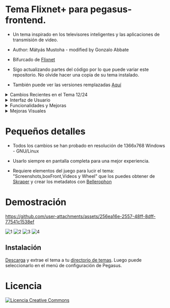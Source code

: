 # Tema Flixnet+ para pegasus-frontend.
 - Un tema inspirado en los televisores inteligentes y las aplicaciones de transmisión de video.
 - Author: Mátyás Mustoha - modified by Gonzalo Abbate
 - Bifurcado de [Flixnet](https://github.com/mmatyas/pegasus-theme-flixnet)

- Sigo actualizando partes del código por lo que puede variar este repositorio. No olvide hacer una copia de su tema instalado.
- También puede ver las versiones remplazadas [Aquí](https://www.mediafire.com/folder/wycdtzwa6hdoh/FlixNet_Plus_Versiones)



<details>
<summary>Cambios Recientes en el Tema 12/24</summary> 
  <br>

  <details>
  <summary>Pausa en video</summary>
  
  - Ahora, el video se pausa al acceder al sidebar y se reanuda automáticamente al salir de él. (¡Mejorado!)
  
  </details>
  
  <details>
  <summary>Corrección y mejora del delegate "Newly Released Games"</summary>

  - Ahora es posible identificar títulos similares de diferentes consolas utilizando el **"shortname"** de la colección.

  ![Category](https://github.com/ZagonAb/FlixNet_Plus/blob/fa65ab74b09bf8cb4b33c2327cfdc2bdc00f252b/.meta/screenshots/releasedgames.png)

  </details>

  <details>
  <summary>Actualizacion de sidebar</summary>

- Se ha simplificado el código de la barra lateral y se ha añadido una nueva opción: 'Play Something', que permite jugar algo aleatorio en momentos de indecisión."
  
  ![Play something](https://github.com/ZagonAb/FlixNet_Plus/blob/374a53016bd4889d988e51ad1583f48880571f28/.meta/screenshots/play_something.png)
  </details>
  
  <details>
  <summary>Mejoras en Category</summary>

  - Se ha actualizado el modelo de **Categories** para mejorar y simplificar el código, con el fin de optimizar el rendimiento y ofrecer una visualización más clara de los "géneros". En el sistema anterior, cada título podía tener su propio género, lo que significaba que podía haber tantos géneros como títulos en el lisview, lo que resultaba complicado de gestionar y poco atractivo para el usuario final.

  **Recopilación de géneros**
  - La Recopilación  de géneros consiste en revisar todos los juegos de la biblioteca, extraer y normalizar los nombres de los géneros. Luego, se agrupan los juegos por una categoría base, tomando la primera palabra de cada género (por ejemplo, "Action Adventure" y "Action RPG" se agrupan bajo "**Action**"). A continuación, se crea un modelo de categorías que incluye el nombre de la categoría, el número de juegos en ella y la lista de juegos correspondientes. Finalmente, las categorías se ordenan según el número de juegos, de mayor a menor.

  **Proceso de ordenamiento**
  - Si hay categorías almacenadas en **api.memory**, se valida que los juegos en cada categoría aún existan en **api.allGames** (lo que requiere activar la opción "Mostrar solo juegos existentes" en la configuración de Pegasus Frontend). Si esta opción no está activada, los juegos pueden aparecer en las categorías pero no ser ejecutables, lo que afecta negativamente la experiencia del usuario. En caso de que algún juego ya no exista, se elimina, y si una categoría se queda sin juegos, también se elimina. Si no quedan categorías válidas o no hay categorías, se procesan desde cero utilizando **api.allGames**, y luego se actualiza **api.memory** con las categorías validadas. Este proceso mantiene las categorías actualizadas, optimiza el rendimiento al mantenerlas en memoria, se adapta a los cambios en la biblioteca de juegos y elimina las referencias a juegos eliminados.

    **Cambios en la captura de pantalla y logo en la "Categoría"**
  - Ahora, tanto la captura de pantalla como el logo del juego se actualizarán dinámicamente según el juego seleccionado en el GridView.

  ![Category](https://github.com/ZagonAb/FlixNet_Plus/blob/d2d2ca920ad0247228c9a6cacf6635050fc95e6f/.meta/screenshots/category.png)

  </details>

  <details>
  <summary>Mejoras en la barra de progreso</summary>
  
  **Barra de Progreso de Tiempo de Juego y Fases**
  
  - **La barra de progreso muestra visualmente el tiempo de juego acumulado, ayudando a los jugadores a ver su avance de manera clara y dinámica. A medida que el jugador acumula más tiempo en el juego, la barra cambia de color y se adapta a las diferentes fases de progreso.**

  **Visualización de la Fase**

  **Fase 0: 1-60 minutos**
  - Durante los primeros 60 minutos de juego, la barra es de color verde.
  La barra se va llenando a medida que el jugador acumula más minutos, proporcionando una representación visual clara del tiempo jugado en esta fase inicial.

  ![0](https://github.com/ZagonAb/FlixNet_Plus/blob/1f46433a71a69cc70798fae9fcdaee46077edfa2/.meta/screenshots/phase0.png)

  **Fase 1: 1-4 horas**
  - Cuando el tiempo de juego supera los 60 minutos pero no llega a las 4 horas, la barra se vuelve azul.
  Esta fase indica que el jugador está superando la etapa inicial y avanzando en el juego.

  ![1](https://github.com/ZagonAb/FlixNet_Plus/blob/1f46433a71a69cc70798fae9fcdaee46077edfa2/.meta/screenshots/phase1.png)

  **Fase 2: 4-20 horas**
  - A partir de las 4 horas de juego y hasta las 20 horas acumuladas, el color de la barra cambia a amarillo.
  Este color representa un compromiso más prolongado con el juego y un avance considerable en su progreso.

  ![2](https://github.com/ZagonAb/FlixNet_Plus/blob/1f46433a71a69cc70798fae9fcdaee46077edfa2/.meta/screenshots/phase2.png)

  **Fase 3 y posteriores: Más de 20 horas**

  - Cuando el tiempo de juego supera las 20 horas, la barra se vuelve roja, indicando un nivel avanzado de juego.
  Las fases adicionales (Fase 3 en adelante) se calculan automáticamente cada 10 horas adicionales de tiempo jugado.

  ![2](https://github.com/ZagonAb/FlixNet_Plus/blob/1f46433a71a69cc70798fae9fcdaee46077edfa2/.meta/screenshots/phase3.png)

  **Detalles Adicionales**

  - Si el tiempo de juego es inferior a 1 minuto, la barra no será visible. Esto garantiza que solo se muestren las barras cuando el tiempo de juego es significativo y aporta información útil al jugador.

  **Objetivo de la Barra**
  La barra y las fases proporcionan una forma visualmente atractiva de seguir el progreso del jugador.

  </details>

  
  <details>
  <summary>Logica de video mejorada</summary>
  
  - El componente Video ahora solo es visible cuando hasVideo es true, evitando la pantalla negra cuando no hay video.
  
  </details>
  
</details>


<details>
<summary>Interfaz de Usuario</summary>

- **Video por Captura del Juego:** Ahora se incluye un video por captura del juego para mejorar la experiencia visual.
- **Captura al Final del Video:** Se agregó una captura al final del video para evitar bucles de reproducción.
- **Relación de Aspecto 10:16:** El tema utiliza ahora una relación de aspecto de 10:16 en los boxfront para mejorar la visualización.
- **Utilizando boxFront:** Se ha cambiado la fuente de captura a boxFront para una presentación más uniforme.
- **Uso de wheel por Texto:** Se ha cambiado texto por wheel del juego, proporcionando una mejor experiencia visual.

</details>


<details>
<summary>Funcionalidades y Mejoras</summary>

- Se han agregado 5 nuevas colecciones: "Todos los juegos", "Mi lista", "Seguir jugando" y "Juegos recomendados","Play with Friends: Guaranteed Multiplayer Fun" como una mejora para mantener el orden y la organización en la interfaz.
- La colección "Mi Lista" y la colección "Seguir Jugando" estarán automáticamente ocultas si no contienen juegos en esas respectivas colecciones, lo que garantiza una interfaz limpia y sin elementos innecesarios. Además, la colección "Seguir Jugando" únicamente contendrá juegos que hayan sido lanzados por más de 1 minuto en los últimos 7 días. Esta característica permite que la colección varíe según la actividad de juego del usuario, evitando acumular una cantidad infinita de juegos lanzados por error o aquellos que han sido jugados hace mucho tiempo. De esta manera, se mantiene la colección fresca y actualizada con los últimos juegos jugados, promoviendo una experiencia de usuario más organizada y centrada en los juegos recientes.
- La colección "Play with Friends: Guaranteed Multiplayer Fun" básicamente promueve el pultiplayer ofreciéndote juegos para 2 o mas jugadores.
- ~~**Barra de Progreso con playTime:** Se agregó una barra de progreso utilizando "playTime" para proporcionar información adicional en DetailsInfoBar.~~
- **Conteo de Juegos Disponibles:** Se muestra la cantidad de juegos disponibles en cada colección con "Juegos disponibles: game.count".
- Se ha implementado una barra lateral izquierda que facilita el acceso al índice de cada colección nueva:
  - La opción "Home" nos permite volver al índice 0 de la interfaz, proporcionando una navegación intuitiva y rápida.
  - La opción "Buscar" nos permite buscar entre nuestra amplia lista de colecciones, ahorrándonos tiempo en la interfaz al encontrar rápidamente lo que necesitamos.
  - La opción "Plus" nos desplaza a la colección "Mi lista", que contendrá todos los juegos que hemos marcado como favoritos, agrupándolos en una sola colección para una fácil accesibilidad.
  - La opción "Trending" nos lleva a la colección "Juegos Recomendados", que presenta una selección de 15 juegos aleatorios que podrían ajustarse a nuestros gustos, proporcionando sugerencias emocionantes y variadas.
  - La opción "Category" nos muestra una lista con todos los géneros y sus juegos disponibles en nuestra amplia colección. Tenga en cuenta que si su archivo metadata.txt no está debidamente configurado, es decir, si falta el campo "genre", no será posible exhibir el juego en la lista de generos.
  - La opción "Play something" no permite lanzar un juego aleatorio de nuestra amplia coleccion, permitiéndonos jugar algo aleatorio en momentos de indecisión."


- **Agregar/Quitar Juegos Favoritos con Botón (X):** Se ha añadido la opción de marcar/quitar juegos como favoritos utilizando el botón (X) del mando.

</details>


<details>
<summary>Mejoras Visuales</summary>

- **Efecto Scanlines mediante .png en Video y Captura:** Se ha implementado el efecto scanlines para mejorar la estética visual.
- **Etiqueta Automática "Seguir Jugando":** Se ha introducido una nueva característica automática: "Seguir jugando". Esta etiqueta se mostrará dinámicamente para juegos lanzados en los últimos 7 días, indicando que han sido jugados recientemente. Para los demás juegos, la etiqueta se ocultará automáticamente. Esta funcionalidad mejora la visualización y destaca los juegos más recientemente jugados.

</details>

# Pequeños detalles

- Todos los cambios se han probado en resolución de 1366x768 Windows - GNU/Linux

- Usarlo siempre en pantalla completa para una mejor experiencia.
- Requiere elementos del juego para lucir el tema:  "Screenshots,boxFront,Videos y Wheel"  que los puedes obtener de 
[Skraper](https://www.skraper.net/) y crear los metadatos con [Bellerophon](https://github.com/valsou/bellerophon)

# Demostración

https://github.com/user-attachments/assets/256ea16e-2557-48ff-8dff-77541c1538ef

![1](https://github.com/user-attachments/assets/cc4083fa-2c94-4d77-a494-79febfcf32b1)
![2](https://github.com/user-attachments/assets/d214ce54-8c3f-4441-83f0-c0502df1e7f4)
![3](https://github.com/user-attachments/assets/11459dba-8e27-4c60-a7af-7e5e92082f2b)
![4](https://github.com/user-attachments/assets/c6f0a4f1-7bae-4977-8c8c-cca67d182a8c)

## Instalación

[Descarga](https://github.com/ZagonAb/FlixNet_Plus/archive/refs/heads/main.zip) y extrae el tema a tu [directorio de temas](http://pegasus-frontend.org/docs/user-guide/installing-themes). Luego puede seleccionarlo en el menú de configuración de Pegasus.


# Licencia
<a rel="license" href="http://creativecommons.org/licenses/by-nc-sa/4.0/"><img alt="Licencia Creative Commons" style="border-width:0" src="https://i.creativecommons.org/l/by-nc-sa/4.0/88x31.png" /></a><br /><a rel="license" href="http://creativecommons.org/licenses/by-nc-sa/4.0/"></a>
